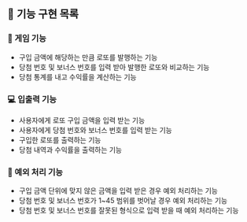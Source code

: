 ## 🧾 기능 구현 목록

### 🚀 게임 기능

- 구입 금액에 해당하는 만큼 로또를 발행하는 기능
- 당첨 번호 및 보너스 번호를 입력 받아 발행한 로또와 비교하는 기능
- 당첨 통계를 내고 수익률을 계산하는 기능

### 💻 입출력 기능

- 사용자에게 로또 구입 금액을 입력 받는 기능
- 사용자에게 당첨 번호와 보너스 번호를 입력 받는 기능
- 구입한 로또를 출력하는 기능
- 당첨 내역과 수익률을 출력하는 기능

### 🚨 예외 처리 기능

- 구입 금액 단위에 맞지 않은 금액을 입력 받은 경우 예외 처리하는 기능
- 당첨 번호 및 보너스 번호가 1~45 범위를 벗어날 경우 예외 처리하는 기능
- 당첨 번호 및 보너스 번호를 잘못된 형식으로 입력 받을 때 예외 처리하는 기능
